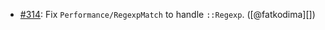 * [#314](https://github.com/rubocop/rubocop-performance/issues/314): Fix `Performance/RegexpMatch` to handle `::Regexp`. ([@fatkodima][])
